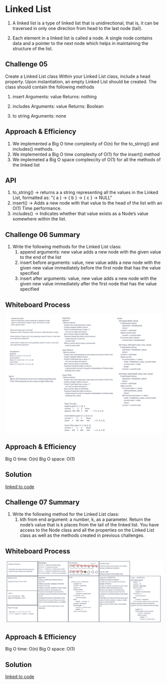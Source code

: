# Linked List
1. A linked list is a type of linked list that is unidirectional, that is, it can be traversed in only one direction from head to the last node (tail).

1. Each element in a linked list is called a node. A single node contains data and a pointer to the next node which helps in maintaining the structure of the list.


## Challenge 05
Create a Linked List class
Within your Linked List class, include a head property.
Upon instantiation, an empty Linked List should be created.
The class should contain the following methods
1. insert
    Arguments: value
    Returns: nothing

1.  includes
    Arguments: value
    Returns: Boolean

1. to string
    Arguments: none

## Approach & Efficiency
1. We implemented a Big O time complexity of O(n) for the to_string() and includes() methods.
1. We implemented a Big O time complexity of O(1) for the insert() method
1. We implemeted a Big O space complexcity of O(1) for all the methods of the linked list
## API

1. to_string() -> returns a a string representing all the values in the Linked List, formatted as: "{ a } -> { b } -> { c } -> NULL"
1. insert() -> Adds a new node with that value to the head of the list with an O(1) Time performance.
1. includes() -> Indicates whether that value exists as a Node’s value somewhere within the list.


## Challenge 06 Summary
1. Write the following methods for the Linked List class:
    1. append
        arguments: new value
        adds a new node with the given value to the end of the list
    1. insert before
        arguments: value, new value
        adds a new node with the given new value immediately before the first node that has the value specified
    1. insert after
        arguments: value, new value
        adds a new node with the given new value immediately after the first node that has the value specified

## Whiteboard Process

![insertion](insertion.png)


## Approach & Efficiency
Big O time: O(n)
Big O space: O(1)

## Solution

[linked to code](./linked_list.py)



## Challenge 07 Summary
1. Write the following method for the Linked List class:
    1. kth from end
        argument: a number, k, as a parameter.
        Return the node’s value that is k places from the tail of the linked list.
        You have access to the Node class and all the properties on the Linked List class as well as the methods created in previous challenges.



## Whiteboard Process

![kth_from_end](kth_from_end.png)


## Approach & Efficiency
Big O time: O(n)
Big O space: O(1)

## Solution

[linked to code](./linked_list.py)